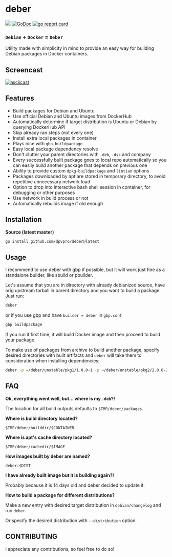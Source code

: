 # deber

![](https://github.com/dpvpro/deber/workflows/Tests/badge.svg)
[![GoDoc](https://godoc.org/github.com/dpvpro/deber?status.svg)](https://godoc.org/github.com/dpvpro/deber)
[![go report card](https://goreportcard.com/badge/github.com/dpvpro/deber)](https://goreportcard.com/report/github.com/dpvpro/deber)

### `Debian` **+** `Docker` **=** `Deber`

Utility made with simplicity in mind to provide
an easy way for building Debian packages in
Docker containers.

## Screencast

[![asciicast](https://asciinema.org/a/H2bjgbvzYnFNZLvEZruztIdnZ.svg)](https://asciinema.org/a/H2bjgbvzYnFNZLvEZruztIdnZ)

## Features

- Build packages for Debian and Ubuntu
- Use official Debian and Ubuntu images from DockerHub
- Automatically determine if target distribution is Ubuntu or Debian
  by querying DockerHub API
- Skip already ran steps (not every one)
- Install extra local packages in container
- Plays nice with `gbp-buildpackage`
- Easy local package dependency resolve
- Don't clutter your parent directories with `.deb`, `.dsc` and company
- Every successfully built package goes to local repo automatically
  so you can easily build another package that depends on previous one
- Ability to provide custom `dpkg-buildpackage` and `lintian` options
- Packages downloaded by apt are stored in temporary directory,
  to avoid repetitive unnecessary network load
- Option to drop into interactive bash shell session in container,
  for debugging or other purposes
- Use network in build process or not
- Automatically rebuilds image if old enough

## Installation

**Source (latest master)**

```bash
go install github.com/dpvpro/deber@latest
```

## Usage

I recommend to use deber with gbp if possible, but it will work just fine
as a standalone builder, like sbuild or pbuilder.

Let's assume that you are in directory with already debianized source, have
orig upstream tarball in parent directory and you want to build a package.
Just run:

```bash
deber
```

or if you use gbp and have `builder = deber` in `gbp.conf`

```bash
gbp buildpackage
```

If you run it first time, it will build Docker image and then proceed to build
your package.

To make use of packages from archive to build another package, specify desired directories with built artifacts and `deber` will take them to consideration when installing dependencies:

```bash
deber -p ~/deber/unstable/pkg1/1.0.0-1 -p ~/deber/unstable/pkg2/2.0.0-2
```

## FAQ

**Ok, everything went well, but... where is my `.deb`?!**

The location for all build outputs defaults to `$TMP/deber/packages`.

**Where is build directory located?**

`$TMP/deber/builddir/$CONTAINER`

**Where is apt's cache directory located?**

`$TMP/deber/cachedir/$IMAGE`

**How images built by deber are named?**

`deber:$DIST`

**I have already built image but it is building again?!**

Probably because it is 14 days old and deber decided to
update it.

**How to build a package for different distributions?**

Make a new entry with desired target distribution in `debian/changelog`
and run `deber`.

Or specify the desired distribution with `--distribution` option.

## CONTRIBUTING

I appreciate any contributions, so feel free to do so!
